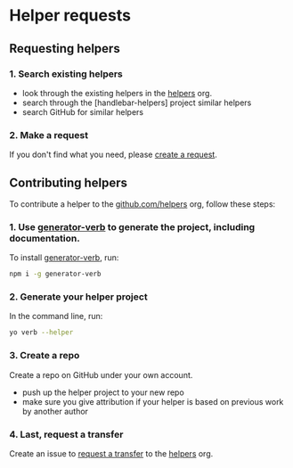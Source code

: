 # Helper requests

## Requesting helpers

### 1. Search existing helpers

 - look through the existing helpers in the [helpers] org.
 - search through the [handlebar-helpers] project similar helpers
 - search GitHub for similar helpers

### 2. Make a request

If you don't find what you need, please [create a request](https://github.com/helpers/requests/issues).


## Contributing helpers

To contribute a helper to the [github.com/helpers][helpers] org, follow these steps:

### 1. Use [generator-verb] to generate the project, including documentation.

To install [generator-verb], run:

```bash
npm i -g generator-verb
```

### 2. Generate your helper project

In the command line, run:

```bash
yo verb --helper
```

### 3. Create a repo

Create a repo on GitHub under your own account.

 - push up the helper project to your new repo
 - make sure you give attribution if your helper is based on previous work by another author

### 4. Last, request a transfer

Create an issue to [request a transfer](https://github.com/helpers/requests/issues/new) to the [helpers] org.


[assemble]: https://github.com/assemble/assemble
[generator-verb]: https://github.com/assemble/generator-verb
[handlebars-helpers]: https://github.com/assemble/handlebars-helpers/
[handlebars]: https://github.com/wycats/handlebars.js/
[helpers]: https://github.com/helpers
[Lo-Dash]: https://lodash.com/
[template]: https://github.com/jonschlinkert/template
[underscore]: https://github.com/jashkenas/underscore
[verb]: https://github.com/assemble/verb